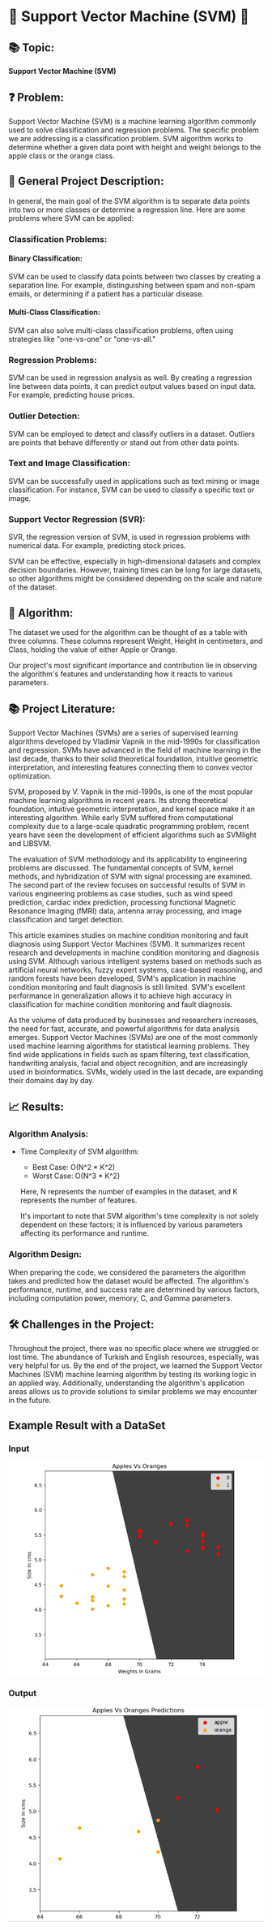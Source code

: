 # 🤖 Support Vector Machine (SVM) 🤖

## 📚 Topic:
**Support Vector Machine (SVM)**

## ❓ Problem:
Support Vector Machine (SVM) is a machine learning algorithm commonly used to solve classification and regression problems. The specific problem we are addressing is a classification problem. SVM algorithm works to determine whether a given data point with height and weight belongs to the apple class or the orange class.

## 🌟 General Project Description:
In general, the main goal of the SVM algorithm is to separate data points into two or more classes or determine a regression line. Here are some problems where SVM can be applied:
### Classification Problems:
#### Binary Classification:
SVM can be used to classify data points between two classes by creating a separation line. For example, distinguishing between spam and non-spam emails, or determining if a patient has a particular disease.

#### Multi-Class Classification:
SVM can also solve multi-class classification problems, often using strategies like "one-vs-one" or "one-vs-all."

### Regression Problems:
SVM can be used in regression analysis as well. By creating a regression line between data points, it can predict output values based on input data. For example, predicting house prices.

### Outlier Detection:
SVM can be employed to detect and classify outliers in a dataset. Outliers are points that behave differently or stand out from other data points.

### Text and Image Classification:
SVM can be successfully used in applications such as text mining or image classification. For instance, SVM can be used to classify a specific text or image.

### Support Vector Regression (SVR):
SVR, the regression version of SVM, is used in regression problems with numerical data. For example, predicting stock prices.

SVM can be effective, especially in high-dimensional datasets and complex decision boundaries. However, training times can be long for large datasets, so other algorithms might be considered depending on the scale and nature of the dataset.

## 🧮 Algorithm:
The dataset we used for the algorithm can be thought of as a table with three columns. These columns represent Weight, Height in centimeters, and Class, holding the value of either Apple or Orange.

Our project's most significant importance and contribution lie in observing the algorithm's features and understanding how it reacts to various parameters.

## 📚 Project Literature:
Support Vector Machines (SVMs) are a series of supervised learning algorithms developed by Vladimir Vapnik in the mid-1990s for classification and regression. SVMs have advanced in the field of machine learning in the last decade, thanks to their solid theoretical foundation, intuitive geometric interpretation, and interesting features connecting them to convex vector optimization.

SVM, proposed by V. Vapnik in the mid-1990s, is one of the most popular machine learning algorithms in recent years. Its strong theoretical foundation, intuitive geometric interpretation, and kernel space make it an interesting algorithm. While early SVM suffered from computational complexity due to a large-scale quadratic programming problem, recent years have seen the development of efficient algorithms such as SVMlight and LIBSVM.

The evaluation of SVM methodology and its applicability to engineering problems are discussed. The fundamental concepts of SVM, kernel methods, and hybridization of SVM with signal processing are examined. The second part of the review focuses on successful results of SVM in various engineering problems as case studies, such as wind speed prediction, cardiac index prediction, processing functional Magnetic Resonance Imaging (fMRI) data, antenna array processing, and image classification and target detection.

This article examines studies on machine condition monitoring and fault diagnosis using Support Vector Machines (SVM). It summarizes recent research and developments in machine condition monitoring and diagnosis using SVM. Although various intelligent systems based on methods such as artificial neural networks, fuzzy expert systems, case-based reasoning, and random forests have been developed, SVM's application in machine condition monitoring and fault diagnosis is still limited. SVM's excellent performance in generalization allows it to achieve high accuracy in classification for machine condition monitoring and fault diagnosis.

As the volume of data produced by businesses and researchers increases, the need for fast, accurate, and powerful algorithms for data analysis emerges. Support Vector Machines (SVMs) are one of the most commonly used machine learning algorithms for statistical learning problems. They find wide applications in fields such as spam filtering, text classification, handwriting analysis, facial and object recognition, and are increasingly used in bioinformatics. SVMs, widely used in the last decade, are expanding their domains day by day.

## 📈 Results:
### Algorithm Analysis:
- Time Complexity of SVM algorithm: 
  - Best Case: O(N^2 * K^2)
  - Worst Case: O(N^3 * K^2)

  Here, N represents the number of examples in the dataset, and K represents the number of features.

  It's important to note that SVM algorithm's time complexity is not solely dependent on these factors; it is influenced by various parameters affecting its performance and runtime.

### Algorithm Design:
When preparing the code, we considered the parameters the algorithm takes and predicted how the dataset would be affected. The algorithm's performance, runtime, and success rate are determined by various factors, including computation power, memory, C, and Gamma parameters.

## 🛠️ Challenges in the Project:
Throughout the project, there was no specific place where we struggled or lost time. The abundance of Turkish and English resources, especially, was very helpful for us. By the end of the project, we learned the Support Vector Machines (SVM) machine learning algorithm by testing its working logic in an applied way. Additionally, understanding the algorithm's application areas allows us to provide solutions to similar problems we may encounter in the future.

## Example Result with a DataSet

### Input
![input](https://github.com/emirhanbaran0/SVM_Algorithm/blob/main/SVM_Algorithm/input.png)
### Output
![output](https://github.com/emirhanbaran0/SVM_Algorithm/blob/main/SVM_Algorithm/output.png)


